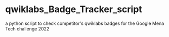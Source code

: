 # qwiklabs_Badge_Tracker_script
a python script to check competitor's qwiklabs badges for the Google Mena Tech challenge 2022 
